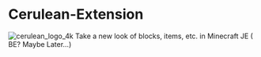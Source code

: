 # Cerulean-Extension
![cerulean_logo_4k](https://i.loli.net/2019/06/29/5d16fce62227e82458.png)
Take a new look of blocks, items, etc. in Minecraft JE ( BE? Maybe Later…)
